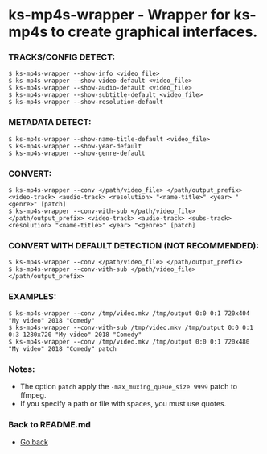 ks-mp4s-wrapper - Wrapper for ks-mp4s to create graphical interfaces.
===================================================================

### TRACKS/CONFIG DETECT:

```shell
$ ks-mp4s-wrapper --show-info <video_file>
$ ks-mp4s-wrapper --show-video-default <video_file>
$ ks-mp4s-wrapper --show-audio-default <video_file>
$ ks-mp4s-wrapper --show-subtitle-default <video_file>
$ ks-mp4s-wrapper --show-resolution-default
```

### METADATA DETECT:
  
```shell
$ ks-mp4s-wrapper --show-name-title-default <video_file>
$ ks-mp4s-wrapper --show-year-default
$ ks-mp4s-wrapper --show-genre-default
```
    
### CONVERT:
  
```shell
$ ks-mp4s-wrapper --conv </path/video_file> </path/output_prefix> <video-track> <audio-track> <resolution> "<name-title>" <year> "<genre>" [patch]
$ ks-mp4s-wrapper --conv-with-sub </path/video_file> </path/output_prefix> <video-track> <audio-track> <subs-track> <resolution> "<name-title>" <year> "<genre>" [patch]
```
    
### CONVERT WITH DEFAULT DETECTION (NOT RECOMMENDED):

```shell
$ ks-mp4s-wrapper --conv </path/video_file> </path/output_prefix>
$ ks-mp4s-wrapper --conv-with-sub </path/video_file> </path/output_prefix>
```
    
### EXAMPLES:

```shell
$ ks-mp4s-wrapper --conv /tmp/video.mkv /tmp/output 0:0 0:1 720x404 "My video" 2018 "Comedy"
$ ks-mp4s-wrapper --conv-with-sub /tmp/video.mkv /tmp/output 0:0 0:1 0:3 1280x720 "My video" 2018 "Comedy"
$ ks-mp4s-wrapper --conv /tmp/video.mkv /tmp/output 0:0 0:1 720x480 "My video" 2018 "Comedy" patch
```
    
### Notes:

  * The option `patch` apply the `-max_muxing_queue_size 9999` patch to ffmpeg.
  * If you specify a path or file with spaces, you must use quotes.
    
### Back to README.md
    
* [Go back](https://github.com/q3aql/ks-tools/blob/main/README.md)
  
